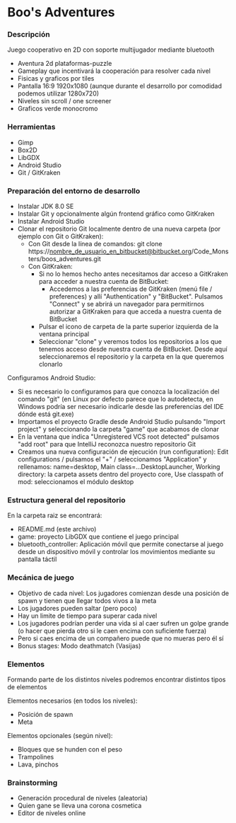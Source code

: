 # Boo's Adventures #

### Descripción ###

Juego cooperativo en 2D con soporte multijugador mediante bluetooth

* Aventura 2d plataformas-puzzle
* Gameplay que incentivará la cooperación para resolver cada nivel
* Fisicas y graficos por tiles
* Pantalla 16:9 1920x1080 (aunque durante el desarrollo por comodidad podemos utilizar 1280x720)
* Niveles sin scroll / one screener
* Graficos verde monocromo

### Herramientas ###

* Gimp
* Box2D
* LibGDX
* Android Studio
* Git / GitKraken

### Preparación del entorno de desarrollo ###

* Instalar JDK 8.0 SE
* Instalar Git y opcionalmente algún frontend gráfico como GitKraken
* Instalar Android Studio
* Clonar el repositorio Git localmente dentro de una nueva carpeta (por ejemplo con Git o GitKraken):
  * Con Git desde la línea de comandos: git clone https://nombre_de_usuario_en_bitbucket@bitbucket.org/Code_Monsters/boos_adventures.git
  * Con GitKraken:
    * Si no lo hemos hecho antes necesitamos dar acceso a GitKraken para acceder a nuestra cuenta de BitBucket:
      * Accedemos a las preferencias de GitKraken (menú file / preferences) y allí "Authentication" y "BitBucket". Pulsamos "Connect" y se abrirá un navegador para permitirnos autorizar a GitKraken para que acceda a nuestra cuenta de BitBucket
    * Pulsar el icono de carpeta de la parte superior izquierda de la ventana principal
    * Seleccionar "clone" y veremos todos los repositorios a los que tenemos acceso desde nuestra cuenta de BitBucket. Desde aquí seleccionaremos el repositorio y la carpeta en la que queremos clonarlo

Configuramos Android Studio:

* Si es necesario lo configuramos para que conozca la localización del comando "git" (en Linux por defecto parece que lo autodetecta, en Windows podría ser necesario indicarle desde las preferencias del IDE dónde está git.exe)
* Importamos el proyecto Gradle desde Android Studio pulsando "Import project" y seleccionando la carpeta "game" que acabamos de clonar
* En la ventana que indica "Unregistered VCS root detected" pulsamos "add root" para que IntelliJ reconozca nuestro repositorio Git
* Creamos una nueva configuración de ejecución (run configuration): Edit configurations / pulsamos el "+" / seleccionamos "Application" y rellenamos: name=desktop, Main class=...DesktopLauncher, Working directory: la carpeta assets dentro del proyecto core, Use classpath of mod: seleccionamos el módulo desktop

### Estructura general del repositorio ###

En la carpeta raiz se encontrará:

* README.md (este archivo)
* game: proyecto LibGDX que contiene el juego principal
* bluetooth_controller: Aplicación móvil que permite conectarse al juego desde un dispositivo móvil y controlar los movimientos mediante su pantalla táctil

### Mecánica de juego ###

* Objetivo de cada nivel: Los jugadores comienzan desde una posición de spawn y tienen que llegar todos vivos a la meta
* Los jugadores pueden saltar (pero poco)
* Hay un limite de tiempo para superar cada nivel
* Los jugadores podrían perder una vida si al caer sufren un golpe grande (o hacer que pierda otro si le caen encima con suficiente fuerza)
* Pero si caes encima de un compañero puede que no mueras pero él sí
* Bonus stages: Modo deathmatch (Vasijas)

### Elementos ###

Formando parte de los distintos niveles podremos encontrar distintos tipos de elementos

Elementos necesarios (en todos los niveles):

* Posición de spawn
* Meta
  
Elementos opcionales (según nivel):

* Bloques que se hunden con el peso
* Trampolines
* Lava, pinchos

### Brainstorming ###

* Generación procedural de niveles (aleatoria)
* Quien gane se lleva una corona cosmetica
* Editor de niveles online

